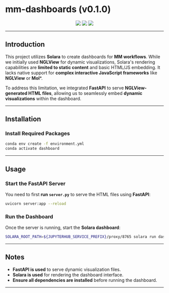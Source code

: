 # **mm-dashboards (v0.1.0)**
<p align="center">
    <img src="https://img.shields.io/pypi/dm/rxiv-types?style=flat-square" />
    <img src="https://img.shields.io/pypi/l/rxiv-types?style=flat-square"/>
    <img src="https://img.shields.io/pypi/v/rxiv-types?style=flat-square"/>
</p>

---

## **Introduction**  

This project utilizes **Solara** to create dashboards for **MM workflows**. While we initially used **NGLView** for dynamic visualizations, Solara's rendering capabilities are **limited to static content** and basic HTML/JS embedding. It lacks native support for **complex interactive JavaScript frameworks** like **NGLView** or **Mol***.  

To address this limitation, we integrated **FastAPI** to serve **NGLView-generated HTML files**, allowing us to seamlessly embed **dynamic visualizations** within the dashboard.

---

## **Installation**  

### **Install Required Packages**  
```bash
conda env create -f environment.yml
conda activate dashboard
```

---

## **Usage**  

### **Start the FastAPI Server**  
You need to first **run `server.py`** to serve the HTML files using **FastAPI**:  
```bash
uvicorn server:app --reload
```

### **Run the Dashboard**  
Once the server is running, start the **Solara dashboard**:  
```bash
SOLARA_ROOT_PATH=${JUPYTERHUB_SERVICE_PREFIX}/proxy/8765 solara run dashboard.py
```

---

## **Notes**  
- **FastAPI is used** to serve dynamic visualization files.  
- **Solara is used** for rendering the dashboard interface.  
- **Ensure all dependencies are installed** before running the dashboard.  

---



